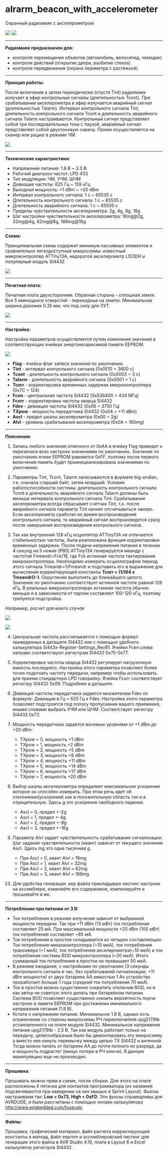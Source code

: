 # alrarm_beacon_with_accelerometer
Охранный радиомаяк с акселерометром


![](GRAPHICS/photo_0.jpg)
![](GRAPHICS/photo_1.jpg)

***

**Радиомаяк предназначен для:**

* контроля перемещения объектов (автомобиль, велосипед, чемодан)
* контроля действий (открытие двери, разбитие стекла)
* контроля передвижения (охрана периметра с растяжкой)

***

**Принцип работы:**

После включения а затем периодически (спустя Tint) радиомаяк излучает в эфир контрольные сигналы (длительностью Tcont). При срабатывании акселерометра в эфир излучается аварийный сигнал (длительностью Talarm). Интервал контрольного сигнала Tint, длительность контрольного сигнала Tcont и длительность аварийного сигнала Talarm настраиваются. Контрольный сигнал представляет собой три последовательных тона с паузой, аварийный сигнал представляет собой двухтоновую сирену. Прием осуществляется на сканер или рацию в режиме ЧМ. 

![](GRAPHICS/timings.jpg)

***

**Технические характристики:** 
* Напряжение питания: 1.8 В ~ 3.3 В
* Рабочий диапазон частот: LPD 433
* Тип модуляции: ЧМ, УЧМ, ШЧМ
* Девиация частоты: 625 Гц ~ 159 кГц
* Выходная мощность: +1 dBm ~ +20 dBm
* Интервал контрольного сигнала: 1 с ~ 65535 с
* Длительность контрольного сигнала: 1 с ~ 65535 с
* Длительность аварийного сигнала: 1 с ~ 65535 с
* Пределы чувствительности акселерометра: 2g, 4g, 8g, 16g
* Шаг настройки чувствительности акселерометра: 16mg@2g, 32mg@4g, 62mg@8g, 186mg@16g

***

**Схема:**

Принципиальная схема содержит минимум пассивных элементов и сравнительно легкодоступные микросхемы: известный микроконтроллер ATTiny13A, недорогой акселерометр LIS3DH и популярный модуль SI4432. 

![](GRAPHICS/circuit.jpg)

***

**Печатная плата:**

Печатная плата двухсторонняя. Обратная сторона - сплошная земля. Все 5 имеющихся отверстий - переходные на землю. Минимальная ширина дорожек 0.35 мм, что под силу для ЛУТ.

![](GRAPHICS/pcb.jpg)

***

**Настройка:**

Настройка параметров осуществляется путем изменения значений в соответствующих ячейках энергонезависимой памяти EEPROM. 

![](GRAPHICS/eeprom_map.jpg)
 
* **Flag** - ячейка-флаг записи значений по умолчанию
* **Tint** - интервал контрольного сигнала (0x0E10 = 3600 c)
* **Tcont** - длительность контрольного сигнала (0x0003 = 3 c)
* **Talarm** - длительность аварийного сигнала (0x0001 = 1 c)
* **Tcorr** - корректировка временных задержек микроконтроллера (0x7C = 124)
* **Fcen** - центральная частота SI4432 (0x536400 = 434 МГц)
* **Fcorr** - корректировка частоты кварца SI4432
* **Fdev** - девиация частоты SI4432 (0x06 = 3750 Гц)
* **TXpow** - мощность передатчика SI4432 (0x04 = +11 dBm)
* **Ascl** - предел шкалы акселерометра (0x00 = 2g)
* **Alvl** - уровень срабатывания акселерометра (0x0A = 160mg)

***

**Пояснения:**

1) Запись любого значения отличного от 0xAA в ячейку Flag приведет к перезаписи всех настроек значениями по умолчанию. Значение по умолчанию ячеек EEPROM равняется 0xFF, поэтому после первого включения память будет проинициализирована значениями по умолчанию.

2) Параметры Tint, Tcont, Talarm записываются в формате big-endian, т.е. сначала старший байт, затем младший. Условие работоспособности системы: длительность контрольного сигнала Tcont и длительность аварийного сигнала Talarm  должны быть меньше интервала контрольного сигнала Tint. Срабатывание акселерометра всегда сбрасывает счетчик Tint, т.о. после аварийного сигнала параметр Tint начнет отсчитываться заново. Если акселерометр сработал во время воспроизведения контрольного сигнала, то аварийный сигнал воспроизведется сразу после завершения воспроизведения контрольного сигнала.

3) Так как внутренний 128 кГц осциллятор ATTiny13A не отличается стабильностью частоты, была реализована функция корректировки временных задержек. После подачи напряжения питания в течении 4 секунд на 5 ножке (PB0) ATTiny13A генерируется меандр с частотой Fmeandr=Fck/16, где Fck истинная частота тактирования микроконтроллера. Необходимо измерить осциллографом период этого сигнала Tmeandr=1/Fmeandr и подставить его в выражение для вычисления корректирующей константы __Tcorr = (1/(64 x Tmeandr))-1__. Округление выполнять до ближайшего целого. Значение по умолчанию соответствует истинной частоте равной 128 кГц. В реальных микроконтроллерах истинная частота обычно меньше и в зависимости от партии составляет 100-120 кГц, поэтому требуется подстройка.

*Например, расчет для моего случая*

![](GRAPHICS/oscilloscope.jpg)

![](GRAPHICS/calc.jpg)

4) Центральная частота рассчитывается с помощью формул приведенных в даташите SI4432 или с помощью удобного калькулятора Si443x-Register-Settings_RevB1. Ячейки Fcen слева направо соответствуют регистрам SI4432 0x75-0x77.

5) Корректировка частоты кварца SI4432 регулирует нагрузочную емкость последнего. Настройка этого параметра позволяет более точно подогнать частоту передачи, например чтобы использовать для приема стандартную LPD говорилку. Ячейка Fcorr соответствует регистру SI4432 0x09. Подробнее в даташите.

6) Девиация частоты передатчика задается множителем Fdev по формуле: Девиация в Гц = 625 Гц x Fdev. Настройка этого параметра позволяет подстроится под полосу пропускания вашего приемника, иными словами выбрать УЧМ или ШЧМ. Соответствует регистру SI4432 0x72.

7) Мощность передатчика задается восемью уровнями от +1 dBm до +20 dBm:
   * TXpow = 0, мощность +1 dBm
   * TXpow = 1, мощность +2 dBm
   * TXpow = 2, мощность +5 dBm
   * TXpow = 3, мощность +8 dBm
   * TXpow = 4, мощность +11 dBm
   * TXpow = 5, мощность +14 dBm
   * TXpow = 6, мощность +17 dBm
   * TXpow = 7, мощность +20 dBm

8) Выбор шкалы акселерометра определяет максимальное ускорение которое он способен измерить. При этом речь идет об отклонении(ускорении) как в положительную область так и в отрицательную. Здесь g это ускорение свободного падения.
   * Ascl = 0, предел +-2g
   * Ascl = 1, предел +-4g
   * Ascl = 2, предел +-8g
   * Ascl = 3, предел +-16g

9) Параметр Alvl задает чувствительность срабатывания сигнализации. Шаг задания чувствительности (квант) зависит от текущего значения Ascl. Здесь mg это одна тысячная g.
   * При Ascl = 0, квант Alvl = 16mg
   * При Ascl = 1, квант Alvl = 32mg
   * При Ascl = 2, квант Alvl = 62mg
   * При Ascl = 3, квант Alvl = 186mg

10) Для удобства генерации .eep файла прикладываю листинг настроек на ассемблере, изменяйте его содержимое, компилируйте и прошивайте в мк.

***

**Потребление при питании от 3 В:**

* Ток потребления в режиме излучения зависит от выбранной мощности передачи. Так при +11 dBm (13 мВт) ток потребления составляет 25 мА. При максимальной мощности +20 dBm (100 мВт) ток потребления составляет ~85 мА. 
* Ток потребления в простое складывается из четырех составляющих. Ток потребления микроконтроллера (~10 мкА), ток потребления трансивера (~1 мкА), ток потребления акселерометра(~10 мкА) и ток потребления системы BOD микрокотроллера (~20 мкА). Итого суммарный ток потребления в простое не превышает 50 мкА. 
* В режиме ожидания, с настройками по умолчанию (3 секунды контрольного сигнала в час, без срабатываний сигнализации, +11 dBm мощности) от двух батареек АА емкостью 1 Ач устройство проработает больше 1 года (средний ток потребления 70 мкА).
* Ток в простое можно существенно сократить отключив BOD, но я как автор не советую этого делать при батарейном питании. Система BOD позволяет существенно снизить вероятность порчи настроек в памяти EEPROM при достижении минимального напряжения питания (1.8 В).
* Кстати о напряжении питания. Минимальное 1.8 В, однако есть ограничение со стороны микросхемы РЧ переключателя upg2179tb установленного на плате модуля SI4432. Минимальное напряжение питания upg2179tb - 2.5 В. Так как модуль работает только на передачу, целесообразным было бы демонтировать эту микросхему а вместо нее кинуть перемычку между цепью TX SI4432 и антенной. Тогда можно питать от батареек АА до почти полного их разряда, да и мощность подрастет (минус потери в РЧ ключе). Я данную манипуляцию еще не производил.

***

**Прошивка:**

Прошивать можно прям в схеме, после сборки. Для этого на плате расположены 4 пятачка для контактов программатора (их названия подсвечиваются при наведении на них мышью в Sprint Layout). Фьюзы настраиваем так: **Low = 0x73, High = 0xFD**. Эти фьюзы справедливы для AVRDUDE, и были рассчитаны с помощью онлайн калькулятора http://www.engbedded.com/fusecalc

***

**Файлы:**

Прошивка, графический материал, файл расчета корректирующей константы в маткад, файл eeprom и ассемблеровский листинг для генерации этого файла в AVR Studio 4.19, плата в Layout 6 и Excel калькулятор регистров SI4432.
